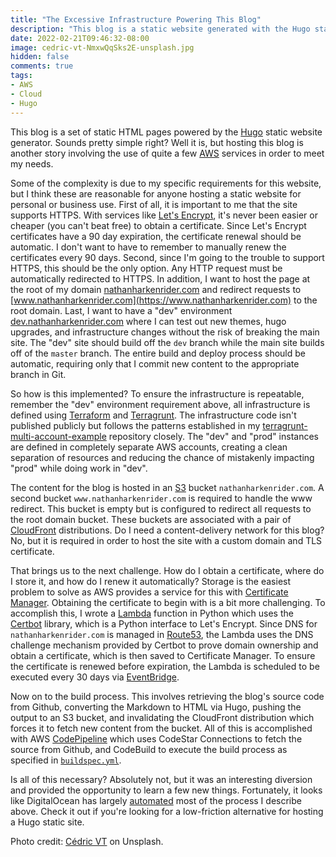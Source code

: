 ```yaml
---
title: "The Excessive Infrastructure Powering This Blog"
description: "This blog is a static website generated with the Hugo static site generator. Simple right? Hosting this blog is another story and involves a surprising amount of infrastructure behind the scenes. Why?"
date: 2022-02-21T09:46:32-08:00
image: cedric-vt-NmxwQqSks2E-unsplash.jpg
hidden: false
comments: true
tags:
- AWS
- Cloud
- Hugo
---
```


This blog is a set of static HTML pages powered by the [Hugo](https://gohugo.io) static website generator. Sounds pretty simple right? Well it is, but hosting this blog is another story involving the use of quite a few [AWS](https://aws.amazon.com) services in order to meet my needs.

Some of the complexity is due to my specific requirements for this website, but I think these are reasonable for anyone hosting a static website for personal or business use.
First of all, it is important to me that the site supports HTTPS. With services like [Let's Encrypt](https://letsencrypt.org), it's never been easier or cheaper (you can't beat free) to obtain a certificate. Since Let's Encrypt certificates have a 90 day expiration, the certificate renewal should be automatic. I don't want to have to remember to manually renew the certificates every 90 days.
Second, since I'm going to the trouble to support HTTPS, this should be the only option. Any HTTP request must be automatically redirected to HTTPS. In addition, I want to host the page at the root of my domain [nathanharkenrider.com](https://nathanharkenrider.com) and redirect requests to [www.nathanharkenrider.com](https://www.nathanharkenrider.com) to the root domain. 
Last, I want to have a "dev" environment [dev.nathanharkenrider.com](https://dev.nathanharkenrider.com) where I can test out new themes, hugo upgrades, and infrastructure changes without the risk of breaking the main site. The "dev" site should build off the `dev` branch while the main site builds off of the `master` branch. The entire build and deploy process should be automatic, requiring only that I commit new content to the appropriate branch in Git.

So how is this implemented? To ensure the infrastructure is repeatable, remember the "dev" environment requirement above, all infrastructure is defined using [Terraform](https://www.terraform.io) and [Terragrunt](https://terragrunt.gruntwork.io/). The infrastructure code isn't published publicly but follows the patterns established in my [terragrunt-multi-account-example](https://github.com/NateHark/terragrunt-multi-account-example) repository closely. The "dev" and "prod" instances are defined in completely separate AWS accounts, creating a clean separation of resources and reducing the chance of mistakenly impacting "prod" while doing work in "dev".

The content for the blog is hosted in an [S3](https://aws.amazon.com/s3/) bucket `nathanharkenrider.com`. A second bucket `www.nathanharkenrider.com` is required to handle the www redirect. This bucket is empty but is configured to redirect all requests to the root domain bucket. These buckets are associated with a pair of [CloudFront](https://aws.amazon.com/cloudfront/) distributions. Do I need a content-delivery network for this blog? No, but it is required in order to host the site with a custom domain and TLS certificate.

That brings us to the next challenge. How do I obtain a certificate, where do I store it, and how do I renew it automatically? Storage is the easiest problem to solve as AWS provides a service for this with [Certificate Manager](https://aws.amazon.com/certificate-manager/). Obtaining the certificate to begin with is a bit more challenging. To  accomplish this, I wrote a [Lambda](https://aws.amazon.com/lambda/) function in Python which uses the [Certbot](https://pypi.org/project/certbot/) library, which is a Python interface to Let's Encrypt. Since DNS for `nathanharkenrider.com` is managed in [Route53](https://aws.amazon.com/route53/), the Lambda uses the DNS challenge mechanism provided by Certbot to prove domain ownership and obtain a certificate, which is then saved to Certificate Manager. To ensure the certificate is renewed before expiration, the Lambda is scheduled to be executed every 30 days via [EventBridge](https://aws.amazon.com/eventbridge/).

Now on to the build process. This involves retrieving the blog's source code from Github, converting the Markdown to HTML via Hugo, pushing the output to an S3 bucket, and invalidating the CloudFront distribution which forces it to fetch new content from the bucket. All of this is accomplished with AWS [CodePipeline](https://aws.amazon.com/codepipeline/) which uses CodeStar Connections to fetch the source from Github, and CodeBuild to execute the build process as specified in [`buildspec.yml`](https://github.com/NateHark/blog/blob/master/buildspec.yml).

Is all of this necessary? Absolutely not, but it was an interesting diversion and provided the opportunity to learn a few new things. Fortunately, it looks like DigitalOcean has largely [automated](https://www.digitalocean.com/community/tutorials/how-to-build-and-deploy-a-hugo-site-to-digitalocean-app-platform) most of the process I describe above. Check it out if you're looking for a low-friction alternative for hosting a Hugo static site.

Photo credit: [Cédric VT](https://unsplash.com/@cedric_photography?utm_source=unsplash&utm_medium=referral&utm_content=creditCopyText) on Unsplash.
  